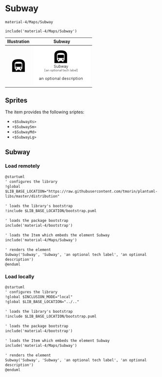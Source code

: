 # Subway


```text
material-4/Maps/Subway
```

```text
include('material-4/Maps/Subway')
```



| Illustration | Subway |
| :---: | :---: |
| ![illustration for Illustration](../../material-4/Maps/Subway.png) | ![illustration for Subway](../../material-4/Maps/Subway.Local.png) |



## Sprites
The item provides the following sriptes:

- `<$SubwayXs>`
- `<$SubwaySm>`
- `<$SubwayMd>`
- `<$SubwayLg>`





## Subway

### Load remotely
```plantuml
@startuml
' configures the library
!global $LIB_BASE_LOCATION="https://raw.githubusercontent.com/tmorin/plantuml-libs/master/distribution"

' loads the library's bootstrap
!include $LIB_BASE_LOCATION/bootstrap.puml

' loads the package bootstrap
include('material-4/bootstrap')

' loads the Item which embeds the element Subway
include('material-4/Maps/Subway')

' renders the element
Subway('Subway', 'Subway', 'an optional tech label', 'an optional description')
@enduml
```

### Load locally
```plantuml
@startuml
' configures the library
!global $INCLUSION_MODE="local"
!global $LIB_BASE_LOCATION="../.."

' loads the library's bootstrap
!include $LIB_BASE_LOCATION/bootstrap.puml

' loads the package bootstrap
include('material-4/bootstrap')

' loads the Item which embeds the element Subway
include('material-4/Maps/Subway')

' renders the element
Subway('Subway', 'Subway', 'an optional tech label', 'an optional description')
@enduml
```

